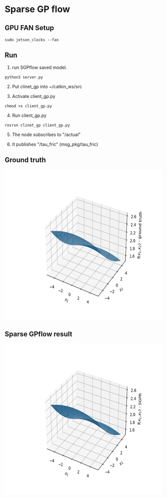 # Sparse GP flow

## GPU FAN Setup

```
sudo jetson_clocks --fan
```

## Run

1. run SGPflow saved model.
```
python3 server.py
```

2. Put clinet_gp into ~/catkin_ws/src 

3. Activate client_gp.py

```
chmod +x client_gp.py
```

4. Run client_gp.py

```
rosrun clinet_gp client_gp.py
```

5. The node subscribes to "/actual"

6. It publishes "/tau_fric" (msg_pkg/tau_fric)


## Ground truth
<img src="fig/ground_truth.png" width="640" height="480"/>

## Sparse GPflow result
<img src="fig/SGP_result.png" width="640" height="480"/>



